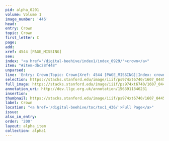 ```yaml
---
pid: alpha_0201
volume: Volume 1
image_number: '446'
head:
entry: Crown
topic: Crown
first_letter: C
page:
add:
xref: 4544 [PAGE_MISSING]
see:
index: "<a href='/digital-beehive/index1/index_0929/'>crown</a>"
item: "#item-dbc28f448"
unparsed:
line: 'Entry: Crown|Topic: Crown|Xref: 4544 [PAGE_MISSING]|Index: crown|#item-dbc28f448'
selection: https://stacks.stanford.edu/image/iiif/ps974xt6740/1607_0445/817,4378,2912,632/full/0/default.jpg
full_image: https://stacks.stanford.edu/image/iiif/ps974xt6740/1607_0445/full/full/0/default.jpg
annotation_uri: http://dev.llgc.org.uk/annotation/1563911846231
insertion:
thumbnail: https://stacks.stanford.edu/image/iiif/ps974xt6740/1607_0445/817,4378,600,180/250,/0/default.jpg
label: Crown
location: "<a href='/digital-beehive/toc/toc1_436/'>Full Page</a>"
issue:
also_in_entry:
order: '200'
layout: alpha_item
collection: alpha1
---
```

